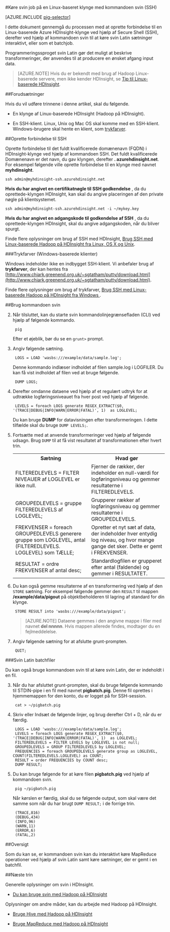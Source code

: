 <properties
   pageTitle="Bruge Hadoop svin med SSH på en klynge med HDInsight | Microsoft Azure"
   description="Lær, hvordan du opretter forbindelse til en Hadoop Linux-baseret klynge med SSH og derefter bruge kommandoen svin at køre svin Latin sætninger interaktivt eller som et batchjob."
   services="hdinsight"
   documentationCenter=""
   authors="Blackmist"
   manager="jhubbard"
   editor="cgronlun"
    tags="azure-portal"/>

<tags
   ms.service="hdinsight"
   ms.devlang="na"
   ms.topic="article"
   ms.tgt_pltfrm="na"
   ms.workload="big-data"
   ms.date="10/11/2016"
   ms.author="larryfr"/>

#<a name="run-pig-jobs-on-a-linux-based-cluster-with-the-pig-command-ssh"></a>Køre svin job på en Linux-baseret klynge med kommandoen svin (SSH)

[AZURE.INCLUDE [pig-selector](../../includes/hdinsight-selector-use-pig.md)]

I dette dokument gennemgå du processen med at oprette forbindelse til en Linux-baserede Azure HDInsight-klynge ved hjælp af Secure Shell (SSH), derefter ved hjælp af kommandoen svin til at køre svin Latin sætninger interaktivt, eller som et batchjob.

Programmeringssproget svin Latin gør det muligt at beskrive transformeringer, der anvendes til at producere en ønsket afgang input data.

> [AZURE.NOTE] Hvis du er bekendt med brug af Hadoop Linux-baserede servere, men ikke kender HDInsight, se [Tip til Linux-baserede HDInsight](hdinsight-hadoop-linux-information.md).

##<a id="prereq"></a>Forudsætninger

Hvis du vil udføre trinnene i denne artikel, skal du følgende.

* En klynge af Linux-baserede HDInsight (Hadoop på HDInsight).

* En SSH-klient. Linux, Unix og Mac OS skal komme med en SSH-klient. Windows-brugere skal hente en klient, som [trykfarver](http://www.chiark.greenend.org.uk/~sgtatham/putty/download.html).

##<a id="ssh"></a>Oprette forbindelse til SSH

Oprette forbindelse til det fuldt kvalificerede domænenavn (FQDN) i HDInsight-klynge ved hjælp af kommandoen SSH. Det fuldt kvalificerede Domænenavn er det navn, du gav klyngen, derefter **. azurehdinsight.net**. For eksempel følgende ville oprette forbindelse til en klynge med navnet **myhdinsight**.

    ssh admin@myhdinsight-ssh.azurehdinsight.net

**Hvis du har angivet en certifikatnøgle til SSH godkendelse** , da du oprettede-klyngen HDInsight, kan skal du angive placeringen af den private nøgle på klientsystemet.

    ssh admin@myhdinsight-ssh.azurehdinsight.net -i ~/mykey.key

**Hvis du har angivet en adgangskode til godkendelse af SSH** , da du oprettede-klyngen HDInsight, skal du angive adgangskoden, når du bliver spurgt.

Finde flere oplysninger om brug af SSH med HDInsight, [Brug SSH med Linux-baserede Hadoop på HDInsight fra Linux, OS X og Unix](hdinsight-hadoop-linux-use-ssh-unix.md).

###<a name="putty-windows-based-clients"></a>Trykfarver (Windows-baserede klienter)

Windows indeholder ikke en indbygget SSH-klient. Vi anbefaler brug af **trykfarver**, der kan hentes fra [http://www.chiark.greenend.org.uk/~sgtatham/putty/download.html](http://www.chiark.greenend.org.uk/~sgtatham/putty/download.html).

Finde flere oplysninger om brug af trykfarver, [Brug SSH med Linux-baserede Hadoop på HDInsight fra Windows ](hdinsight-hadoop-linux-use-ssh-windows.md).

##<a id="pig"></a>Brug kommandoen svin

2. Når tilsluttet, kan du starte svin kommandolinjegrænsefladen (CLI) ved hjælp af følgende kommando.

        pig

    Efter et øjeblik, bør du se en `grunt>` prompt.

3. Angiv følgende sætning.

        LOGS = LOAD 'wasbs:///example/data/sample.log';

    Denne kommando indlæser indholdet af filen sample.log i LOGFILER. Du kan få vist indholdet af filen ved at bruge følgende.

        DUMP LOGS;

4. Derefter omdanne dataene ved hjælp af et regulært udtryk for at udtrække logføringsniveauet fra hver post ved hjælp af følgende.

        LEVELS = foreach LOGS generate REGEX_EXTRACT($0, '(TRACE|DEBUG|INFO|WARN|ERROR|FATAL)', 1)  as LOGLEVEL;

    Du kan bruge **DUMP** for datavisningen efter transformeringen. I dette tilfælde skal du bruge `DUMP LEVELS;`.

5. Fortsætte med at anvende transformeringer ved hjælp af følgende udsagn. Brug `DUMP` til at få vist resultatet af transformationen efter hvert trin.

    <table>
    <tr>
    <th>Sætning</th><th>Hvad gør</th>
    </tr>
    <tr>
    <td>FILTEREDLEVELS = FILTER NIVEAUER af LOGLEVEL er ikke null.</td><td>Fjerner de rækker, der indeholder en null-værdi for logføringsniveau og gemmer resultaterne i FILTEREDLEVELS.</td>
    </tr>
    <tr>
    <td>GROUPEDLEVELS = gruppe FILTEREDLEVELS af LOGLEVEL;</td><td>Grupperer rækker af logføringsniveau og gemmer resultaterne i GROUPEDLEVELS.</td>
    </tr>
    <tr>
    <td>FREKVENSER = foreach GROUPEDLEVELS generere gruppe som LOGLEVEL, antal (FILTEREDLEVELS. LOGLEVEL) som TÆLLE;</td><td>Opretter et nyt sæt af data, der indeholder hver entydig log niveau, og hvor mange gange det sker. Dette er gemt i FREKVENSER.</td>
    </tr>
    <tr>
    <td>RESULTAT = ordre FREKVENSER af antal desc;</td><td>Standardlogfilen er grupperet efter antal (faldende) og gemmer i RESULTATET.</td>
    </tr>
    </table>

6. Du kan også gemme resultaterne af en transformering ved hjælp af den `STORE` sætning. For eksempel følgende gemmer den `RESULT` til mappen **/example/data/pigout** på objektbeholderen til lagring af standard for din klynge.

        STORE RESULT into 'wasbs:///example/data/pigout';

    > [AZURE.NOTE] Dataene gemmes i den angivne mappe i filer med navnet **del nnnnn**. Hvis mappen allerede findes, modtager du en fejlmeddelelse.

7. Angiv følgende sætning for at afslutte grunt-prompten.

        QUIT;

###<a name="pig-latin-batch-files"></a>Svin Latin batchfiler

Du kan også bruge kommandoen svin til at køre svin Latin, der er indeholdt i en fil.

3. Når du har afsluttet grunt-prompten, skal du bruge følgende kommando til STDIN-pipe i en fil med navnet **pigbatch.pig**. Denne fil oprettes i hjemmemappen for den konto, du er logget på for SSH-session.

        cat > ~/pigbatch.pig

4. Skriv eller Indsæt de følgende linjer, og brug derefter Ctrl + D, når du er færdig.

        LOGS = LOAD 'wasbs:///example/data/sample.log';
        LEVELS = foreach LOGS generate REGEX_EXTRACT($0, '(TRACE|DEBUG|INFO|WARN|ERROR|FATAL)', 1)  as LOGLEVEL;
        FILTEREDLEVELS = FILTER LEVELS by LOGLEVEL is not null;
        GROUPEDLEVELS = GROUP FILTEREDLEVELS by LOGLEVEL;
        FREQUENCIES = foreach GROUPEDLEVELS generate group as LOGLEVEL, COUNT(FILTEREDLEVELS.LOGLEVEL) as COUNT;
        RESULT = order FREQUENCIES by COUNT desc;
        DUMP RESULT;

5. Du kan bruge følgende for at køre filen **pigbatch.pig** ved hjælp af kommandoen svin.

        pig ~/pigbatch.pig

    Når kørslen er færdig, skal du se følgende output, som skal være det samme som når du har brugt `DUMP RESULT;` i de forrige trin.

        (TRACE,816)
        (DEBUG,434)
        (INFO,96)
        (WARN,11)
        (ERROR,6)
        (FATAL,2)

##<a id="summary"></a>Oversigt

Som du kan se, er kommandoen svin kan du interaktivt køre MapReduce operationer ved hjælp af svin Latin samt køre sætninger, der er gemt i en batchfil.

##<a id="nextsteps"></a>Næste trin

Generelle oplysninger om svin i HDInsight.

* [Du kan bruge svin med Hadoop på HDInsight](hdinsight-use-pig.md)

Oplysninger om andre måder, kan du arbejde med Hadoop på HDInsight.

* [Bruge Hive med Hadoop på HDInsight](hdinsight-use-hive.md)

* [Bruge MapReduce med Hadoop på HDInsight](hdinsight-use-mapreduce.md)
